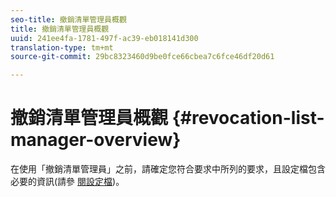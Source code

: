 ```yaml
---
seo-title: 撤銷清單管理員概觀
title: 撤銷清單管理員概觀
uuid: 241ee4fa-1781-497f-ac39-eb018141d300
translation-type: tm+mt
source-git-commit: 29bc8323460d9be0fce66cbea7c6fce46df20d61

---
```



# 撤銷清單管理員概觀 {#revocation-list-manager-overview}

在使用「撤銷清單管理員」之前，請確定您符合要求中所列的要求，且設定檔包含必要的資訊(請參 [閱設定檔](../policy-revocation-list-manager/revocation-config-file-props.md))。
